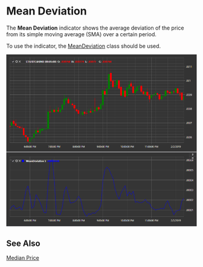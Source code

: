 # Mean Deviation

The **Mean Deviation** indicator shows the average deviation of the price from its simple moving average (SMA) over a certain period.

To use the indicator, the [MeanDeviation](xref:StockSharp.Algo.Indicators.MeanDeviation) class should be used.

![IndicatorMeanDeviation](../images/IndicatorMeanDeviation.png)

## See Also

[Median Price](IndicatorMedianPrice.md)
